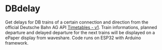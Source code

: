 # DBdelay

Get delays for DB trains of a certain connection and direction  from the official Deutsche Bahn AG API [Timetables - v1](https://developer.deutschebahn.com/store/apis/info?name=Timetables&version=v1&provider=DBOpenData&#!/default/get_fchg_evaNo). Train informations, planned departure and delayed departure for the next trains will be displayed on a ePaper display from waveshare. Code runs on ESP32 with Arduino framework.

